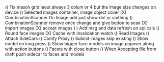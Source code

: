 () Fix mason grid laout always 3 colum or 4 but the image size changes on device
() Selected images container, image object cover
(X) CombinationScanner On Image add just show dot or smthing
() CombinationScanner remove once change and give button to scan
(X) Import images
(X) accept images
( ) Add msg and data refresh on api cals
() Round face images
(X) Cache with invalidation watch
() Read Images
() Attach SideCars
() Comfy Proxy
() Submit images skip existing
() Show model on long press
() Show bigger face models on image popover along with action buttons
() Facets with close button
() When Accepting file from draft push sidecar to faces and models
